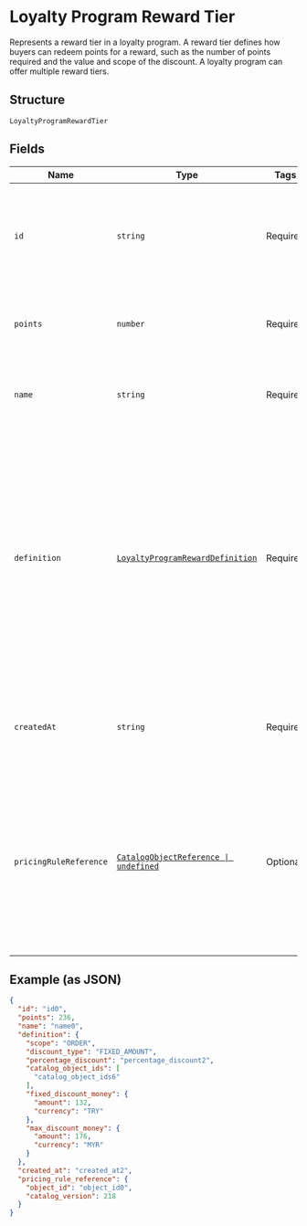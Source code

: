 
# Loyalty Program Reward Tier

Represents a reward tier in a loyalty program. A reward tier defines how buyers can redeem points for a reward, such as the number of points required and the value and scope of the discount. A loyalty program can offer multiple reward tiers.

## Structure

`LoyaltyProgramRewardTier`

## Fields

| Name | Type | Tags | Description |
|  --- | --- | --- | --- |
| `id` | `string` | Required | The Square-assigned ID of the reward tier.<br>**Constraints**: *Minimum Length*: `1`, *Maximum Length*: `36` |
| `points` | `number` | Required | The points exchanged for the reward tier.<br>**Constraints**: `>= 1` |
| `name` | `string` | Required | The name of the reward tier.<br>**Constraints**: *Minimum Length*: `1` |
| `definition` | [`LoyaltyProgramRewardDefinition`](/doc/models/loyalty-program-reward-definition.md) | Required | Provides details about the reward tier discount. DEPRECATED at version 2020-12-16. Discount details<br>are now defined using a catalog pricing rule and other catalog objects. For more information, see<br>[Get discount details for the reward](https://developer.squareup.com/docs/loyalty-api/overview#get-discount-details). |
| `createdAt` | `string` | Required | The timestamp when the reward tier was created, in RFC 3339 format. |
| `pricingRuleReference` | [`CatalogObjectReference \| undefined`](/doc/models/catalog-object-reference.md) | Optional | A reference to a Catalog object at a specific version. In general this is<br>used as an entry point into a graph of catalog objects, where the objects exist<br>at a specific version. |

## Example (as JSON)

```json
{
  "id": "id0",
  "points": 236,
  "name": "name0",
  "definition": {
    "scope": "ORDER",
    "discount_type": "FIXED_AMOUNT",
    "percentage_discount": "percentage_discount2",
    "catalog_object_ids": [
      "catalog_object_ids6"
    ],
    "fixed_discount_money": {
      "amount": 132,
      "currency": "TRY"
    },
    "max_discount_money": {
      "amount": 176,
      "currency": "MYR"
    }
  },
  "created_at": "created_at2",
  "pricing_rule_reference": {
    "object_id": "object_id0",
    "catalog_version": 218
  }
}
```

